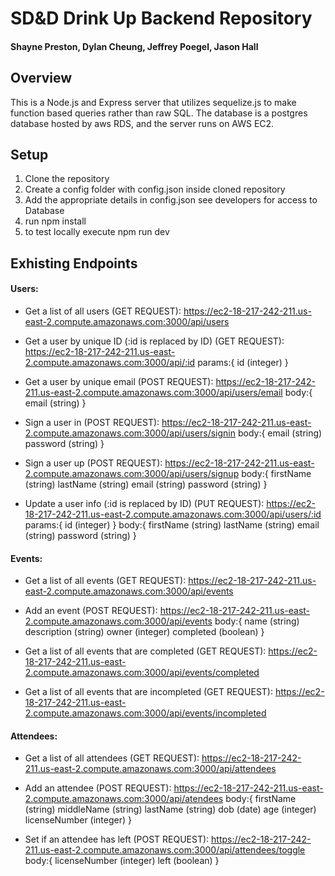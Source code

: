 # SD&D Drink Up Backend Repository
#### Shayne Preston, Dylan Cheung, Jeffrey Poegel, Jason Hall

## Overview

This is a Node.js and Express server that utilizes sequelize.js to make function based queries rather than raw SQL. The database is a postgres database hosted by aws RDS, and the server runs on AWS EC2.

## Setup
1. Clone the repository
2. Create a config folder with config.json inside cloned repository
3. Add the appropriate details in config.json see developers for access to Database
4. run npm install
5. to test locally execute npm run dev

## Exhisting Endpoints

#### Users:

+ Get a list of all users (GET REQUEST): https://ec2-18-217-242-211.us-east-2.compute.amazonaws.com:3000/api/users

+ Get a user by unique ID (:id is replaced by ID) (GET REQUEST): https://ec2-18-217-242-211.us-east-2.compute.amazonaws.com:3000/api/:id
params:{
    id (integer)
}

+ Get a user by unique email (POST REQUEST): https://ec2-18-217-242-211.us-east-2.compute.amazonaws.com:3000/api/users/email
body:{
    email (string)
}

+ Sign a user in (POST REQUEST): https://ec2-18-217-242-211.us-east-2.compute.amazonaws.com:3000/api/users/signin
body:{
    email (string)
    password (string)
}

+ Sign a user up (POST REQUEST):
https://ec2-18-217-242-211.us-east-2.compute.amazonaws.com:3000/api/users/signup
body:{
    firstName (string)
    lastName (string)
    email (string)
    password (string)
}

+ Update a user info (:id is replaced by ID) (PUT REQUEST):
https://ec2-18-217-242-211.us-east-2.compute.amazonaws.com:3000/api/users/:id
params:{
    id (integer)
}
body:{
    firstName (string)
    lastName (string)
    email (string)
    password (string)
}

#### Events:

+ Get a list of all events (GET REQUEST):  https://ec2-18-217-242-211.us-east-2.compute.amazonaws.com:3000/api/events

+ Add an event (POST REQUEST): https://ec2-18-217-242-211.us-east-2.compute.amazonaws.com:3000/api/events
body:{
    name (string)
    description (string)
    owner (integer)
    completed (boolean)
}

+ Get a list of all events that are completed (GET REQUEST):  https://ec2-18-217-242-211.us-east-2.compute.amazonaws.com:3000/api/events/completed

+ Get a list of all events that are incompleted (GET REQUEST): https://ec2-18-217-242-211.us-east-2.compute.amazonaws.com:3000/api/events/incompleted

#### Attendees:

+ Get a list of all attendees (GET REQUEST): https://ec2-18-217-242-211.us-east-2.compute.amazonaws.com:3000/api/attendees

+ Add an attendee (POST REQUEST):
https://ec2-18-217-242-211.us-east-2.compute.amazonaws.com:3000/api/atendees
body:{
    firstName (string)
    middleName (string)
    lastName (string)
    dob (date)
    age (integer)
    licenseNumber (integer)
}

+ Set if an attendee has left (POST REQUEST): https://ec2-18-217-242-211.us-east-2.compute.amazonaws.com:3000/api/attendees/toggle
body:{
    licenseNumber (integer)
    left (boolean)
}